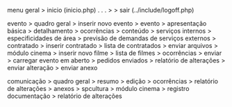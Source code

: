 menu geral
	> inicio (inicio.php)
	.
	.
	.
	> 
	> sair (../include/logoff.php)
	
evento
	> quadro geral
	> inserir novo evento
		> evento
			> apresentação básica
			> detalhamento
			> ocorrências
			> conteúdo
			> serviços internos
			> especificidades de área
			> previsão de demandas de serviços externos
		> contratado
			> inserir contratado
			> lista de contratados
		> enviar arquivos
		> módulo cinema
			> inserir novo filme
			> lista de filmes
				> ocorrências
		> enviar
	> carregar evento em aberto
	> pedidos enviados
		> relatório de alterações
		> enviar alteração
		> enviar anexo
	 
comunicação
	> quadro geral
		> resumo 
		> edição
		> ocorrências
		> relatório de alterações
		> anexos
		> spcultura
	> módulo cinema
	> registro documentação
	> relatório de alterações	
	
